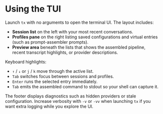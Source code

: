 # Using the TUI

Launch `tx` with no arguments to open the terminal UI. The layout includes:

- **Session list** on the left with your most recent conversations.
- **Profiles pane** on the right listing saved configurations and virtual entries (such as prompt-assembler prompts).
- **Preview area** beneath the lists that shows the assembled pipeline, recent transcript highlights, or provider descriptions.

Keyboard highlights:

- `↑` / `↓` or `j` / `k` move through the active list.
- `Tab` switches focus between sessions and profiles.
- `Enter` runs the selected entry immediately.
- `Tab` emits the assembled command to stdout so your shell can capture it.

The footer displays diagnostics such as hidden providers or stale configuration. Increase verbosity with `-v` or `-vv` when launching `tx` if you want extra logging while you explore the UI.
